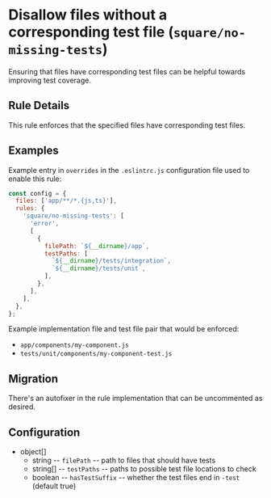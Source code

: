 # Disallow files without a corresponding test file (`square/no-missing-tests`)

<!-- end auto-generated rule header -->

Ensuring that files have corresponding test files can be helpful towards improving test coverage.

## Rule Details

This rule enforces that the specified files have corresponding test files.

## Examples

Example entry in `overrides` in the `.eslintrc.js` configuration file used to enable this rule:

```js
const config = {
  files: ['app/**/*.{js,ts}'],
  rules: {
    'square/no-missing-tests': [
      'error',
      [
        {
          filePath: `${__dirname}/app`,
          testPaths: [
            `${__dirname}/tests/integration`,
            `${__dirname}/tests/unit`,
          ],
        },
      ],
    ],
  },
};
```

Example implementation file and test file pair that would be enforced:

- `app/components/my-component.js`
- `tests/unit/components/my-component-test.js`

## Migration

There's an autofixer in the rule implementation that can be uncommented as desired.

## Configuration

- object[]
  - string -- `filePath` -- path to files that should have tests
  - string[] -- `testPaths` -- paths to possible test file locations to check
  - boolean -- `hasTestSuffix` -- whether the test files end in `-test` (default true)
